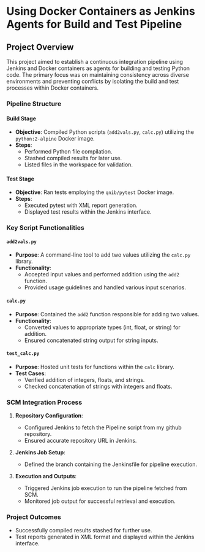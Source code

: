 # Using Docker Containers as Jenkins Agents for Build and Test Pipeline

## Project Overview
This project aimed to establish a continuous integration pipeline using Jenkins and Docker containers as agents for building and testing Python code. The primary focus was on maintaining consistency across diverse environments and preventing conflicts by isolating the build and test processes within Docker containers.

### Pipeline Structure

#### Build Stage
- **Objective**: Compiled Python scripts (`add2vals.py`, `calc.py`) utilizing the `python:2-alpine` Docker image.
- **Steps**:
  - Performed Python file compilation.
  - Stashed compiled results for later use.
  - Listed files in the workspace for validation.

#### Test Stage
- **Objective**: Ran tests employing the `qnib/pytest` Docker image.
- **Steps**:
  - Executed pytest with XML report generation.
  - Displayed test results within the Jenkins interface.
  
### Key Script Functionalities

#### `add2vals.py`
- **Purpose**: A command-line tool to add two values utilizing the `calc.py` library.
- **Functionality**:
  - Accepted input values and performed addition using the `add2` function.
  - Provided usage guidelines and handled various input scenarios.

#### `calc.py`
- **Purpose**: Contained the `add2` function responsible for adding two values.
- **Functionality**:
  - Converted values to appropriate types (int, float, or string) for addition.
  - Ensured concatenated string output for string inputs.

#### `test_calc.py`
- **Purpose**: Hosted unit tests for functions within the `calc` library.
- **Test Cases**:
  - Verified addition of integers, floats, and strings.
  - Checked concatenation of strings with integers and floats.

### SCM Integration Process

1. **Repository Configuration**:
   - Configured Jenkins to fetch the Pipeline script from my github repository.
   - Ensured accurate repository URL in Jenkins.

2. **Jenkins Job Setup**:
   - Defined the branch containing the Jenkinsfile for pipeline execution.

3. **Execution and Outputs**:
   - Triggered Jenkins job execution to run the pipeline fetched from SCM.
   - Monitored job output for successful retrieval and execution.

### Project Outcomes
- Successfully compiled results stashed for further use.
- Test reports generated in XML format and displayed within the Jenkins interface.

